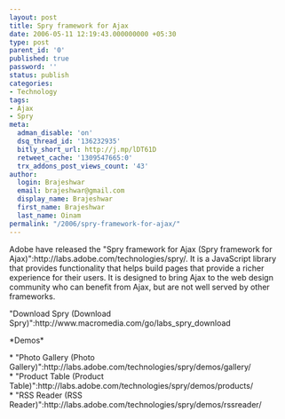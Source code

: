 ```yaml
---
layout: post
title: Spry framework for Ajax
date: 2006-05-11 12:19:43.000000000 +05:30
type: post
parent_id: '0'
published: true
password: ''
status: publish
categories:
- Technology
tags:
- Ajax
- Spry
meta:
  adman_disable: 'on'
  dsq_thread_id: '136232935'
  bitly_short_url: http://j.mp/lDT61D
  retweet_cache: '1309547665:0'
  trx_addons_post_views_count: '43'
author:
  login: Brajeshwar
  email: brajeshwar@gmail.com
  display_name: Brajeshwar
  first_name: Brajeshwar
  last_name: Oinam
permalink: "/2006/spry-framework-for-ajax/"
---
```

<p>Adobe have released the "Spry framework for Ajax (Spry framework for Ajax)":http://labs.adobe.com/technologies/spry/. It is a JavaScript library that provides functionality that helps build pages that provide a richer experience for their users. It is designed to bring Ajax to the web design community who can benefit from Ajax, but are not well served by other frameworks.</p>
<p>"Download Spry (Download Spry)":http://www.macromedia.com/go/labs_spry_download</p>
<p>*Demos*</p>
<p>* "Photo Gallery (Photo Gallery)":http://labs.adobe.com/technologies/spry/demos/gallery/<br />
* "Product Table (Product Table)":http://labs.adobe.com/technologies/spry/demos/products/<br />
* "RSS Reader (RSS Reader)":http://labs.adobe.com/technologies/spry/demos/rssreader/</p>
